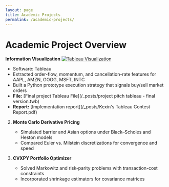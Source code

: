 ```yaml
---
layout: page
title: Academic Projects
permalink: /academic-projects/
---
```


<h1 id="project_overview">Academic Project Overview</h1>

**Information Visualization**
[![Tableau Visualization](/img/lob_feature.png)](/img/tableau.png)
   - Software: Tableau
   - Extracted order-flow, momentum, and cancellation-rate features for AAPL, AMZN, GOOG, MSFT, INTC  
   - Built a Python prototype execution strategy that signals buy/sell market orders
- **File:** [Final project Tableau File](/_posts/project pitch tableau - final version.twb)  
- **Report:** [Implementation report](/_posts/Kexin's Tableau Contest Report.pdf)


2. **Monte Carlo Derivative Pricing**  
   - Simulated barrier and Asian options under Black–Scholes and Heston models  
   - Compared Euler vs. Milstein discretizations for convergence and speed

3. **CVXPY Portfolio Optimizer**  
   - Solved Markowitz and risk-parity problems with transaction-cost constraints  
   - Incorporated shrinkage estimators for covariance matrices
